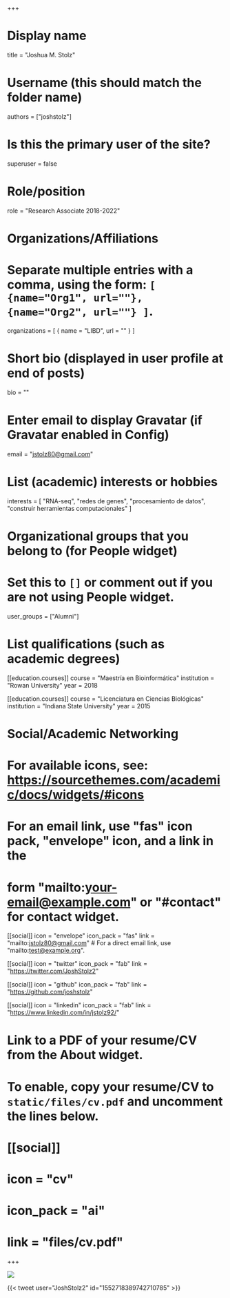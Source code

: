 +++
# Display name
title = "Joshua M. Stolz"

# Username (this should match the folder name)
authors = ["joshstolz"]

# Is this the primary user of the site?
superuser = false

# Role/position
role = "Research Associate 2018-2022"

# Organizations/Affiliations
#   Separate multiple entries with a comma, using the form: `[ {name="Org1", url=""}, {name="Org2", url=""} ]`.
organizations = [ { name = "LIBD", url = "" } ]

# Short bio (displayed in user profile at end of posts)
bio = ""

# Enter email to display Gravatar (if Gravatar enabled in Config)
email = "jstolz80@gmail.com"

# List (academic) interests or hobbies
interests = [
  "RNA-seq",
  "redes de genes",
  "procesamiento de datos",
  "construir herramientas computacionales"
]

# Organizational groups that you belong to (for People widget)
#   Set this to `[]` or comment out if you are not using People widget.
user_groups = ["Alumni"]

# List qualifications (such as academic degrees)
[[education.courses]]
  course = "Maestría en Bioinformática"
  institution = "Rowan University"
  year = 2018
  
[[education.courses]]
  course = "Licenciatura en Ciencias Biológicas"
  institution = "Indiana State University"
  year = 2015

# Social/Academic Networking
# For available icons, see: https://sourcethemes.com/academic/docs/widgets/#icons
#   For an email link, use "fas" icon pack, "envelope" icon, and a link in the
#   form "mailto:your-email@example.com" or "#contact" for contact widget.

[[social]]
  icon = "envelope"
  icon_pack = "fas"
  link = "mailto:jstolz80@gmail.com"  # For a direct email link, use "mailto:test@example.org".
  
[[social]]
  icon = "twitter"
  icon_pack = "fab"
  link = "https://twitter.com/JoshStolz2"

[[social]]
  icon = "github"
  icon_pack = "fab"
  link = "https://github.com/joshstolz"
  
[[social]]
    icon = "linkedin"
    icon_pack = "fab"
    link = "https://www.linkedin.com/in/jstolz92/"

# Link to a PDF of your resume/CV from the About widget.
# To enable, copy your resume/CV to `static/files/cv.pdf` and uncomment the lines below.
# [[social]]
#   icon = "cv"
#   icon_pack = "ai"
#   link = "files/cv.pdf"

+++

![](http://ghchart.rshah.org/DA2536/joshstolz.svg)

{{< tweet user="JoshStolz2" id="1552718389742710785" >}}
